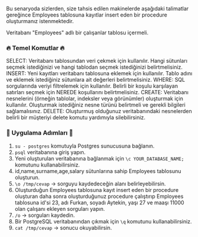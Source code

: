 Bu senaryoda sizlerden, size tahsis edilen makinelerde aşağıdaki talimatlar gereğince Employees tablosuna kayıtlar insert eden bir procedure oluşturmanız istenmektedir.

Veritabanı "Employees" adlı bir çalışanlar tablosu içermeli.

### 🔥 Temel Komutlar 🔥
SELECT: Veritabanı tablosundan veri çekmek için kullanılır. Hangi sütunları seçmek istediğinizi ve hangi tablodan seçmek istediğinizi belirtmelisiniz.
INSERT: Yeni kayıtları veritabanı tablosuna eklemek için kullanılır. Tablo adını ve eklemek istediğiniz sütunlara ait değerleri belirtmelisiniz.
WHERE: SQL sorgularında veriyi filtrelemek için kullanılır. Belirli bir koşulu karşılayan satırları seçmek için NEREDE koşullarını belirtmelisiniz.
CREATE: Veritabanı nesnelerini (örneğin tablolar, indeksler veya görünümler) oluşturmak için kullanılır. Oluşturmak istediğiniz nesne türünü belirtmeli ve gerekli bilgileri sağlamalısınız.
DELETE: Oluşturmuş olduğunuz veritabanındaki nesnelerden belirli bir müşteriyi delete komutu yardımıyla silebilirsiniz.

### 🚀 Uygulama Adımları 🚀

1. `su - postgres` komutuyla Postgres sunucusuna bağlanın.
2. `psql` veritabanına giriş yapın.
3. Yeni oluşturulan veritabanına bağlanmak için `\c YOUR_DATABASE_NAME;` komutunu kullanabilirsiniz.
4. id,name,surname,age,salary sütunlarına sahip Employees tablosunu oluşturun.
5. `\o /tmp/cevap` -> sorguyu kaydedeceğin alanı belirleyebilirsin.
6. Oluşturduğun Employees tablosuna kayıt insert eden bir procedure oluşturan daha sonra oluşturduğunuz procedure çalıştırıp Employees tablosuna id'si 23, adı Furkan, soyadı Aytekin, yaşı 27 ve maaşı 11000 olan çalışanı ekleyen sorguları yapın.
7. `/o` -> sorguları kaydedin.
8. Bir PostgreSQL veritabanından çıkmak için `\q` komutunu kullanabilirsiniz.
9. `cat /tmp/cevap` -> sonucu okuyabilirsin.
